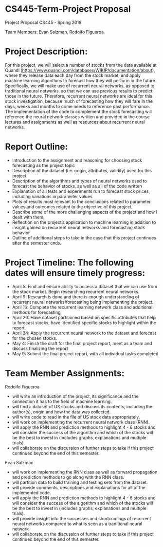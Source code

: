 # CS445-Term-Project Proposal

Project Proposal
CS445 - Spring 2018

Team Members:  Evan Salzman, Rodolfo Figueroa

# Project Description:  
For this project, we will select a number of stocks from the data available at Quandl (https://www.quandl.com/databases/WIKIP/documentation/about), where they release data each day from the stock market, and apply machine learning algorithms to forecast how they will perform in the future.  Specifically, we will make use of recurrent neural networks, as opposed to traditional neural networks, so that we can use previous results to predict those in the future.  Therefore, recurrent neural networks are ideal for this stock investigation, because much of forecasting how they will fare in the days, weeks and months to come needs to reference past performance.  The implementation of the code to complement the stock forecasting will reference the neural network classes written and provided in the course lectures and assignments as well as resources about recurrent neural networks.

# Report Outline:
* Introduction to the assignment and reasoning for choosing stock forecasting as the project topic
* Description of the dataset (i.e. origin, attributes, validity) used for this project
* Description of the algorithms and types of neural networks used to forecast the behavior of stocks, as well as all of the code written
* Explanation of all tests and experiments run to forecast stock prices, including variations in parameter values
* Plots of results most relevant to the conclusions related to parameter values and outcomes related to the objective of this project,
* Describe some of the more challenging aspects of the project and how I dealt with them, 
* Reflection on the project’s application to machine learning in addition to insight gained on recurrent neural networks and forecasting stock behavior
* Outline of additional steps to take in the case that this project continues after the semester ends.

# Project Timeline: The following dates will ensure timely progress:
* April 5: Find and ensure ability to access a dataset that we can use from the stock market.  Begin researching recurrent neural networks.
* April 9: Research is done and there is enough understanding of recurrent neural networks/forecasting being implementing the project.
* April 16: Complete the recurrent learning network class and additional methods for forecasting
* April 20: Have dataset partitioned based on specific attributes that help to forecast stocks, have identified specific stocks to highlight within the report. 
* April 24: Apply the recurrent neural network to the dataset and forecast for the chosen stocks.
* May 4: Finish the draft for the final project report, meet as a team and discuss finalizing the report
* May 9: Submit the final project report, with all individual tasks completed

# Team Member Assignments: 

Rodolfo Figueroa
* will write an introduction of the project, its significance and the connection it has to the field of machine learning.
* will find a dataset of US stocks and discuss its contents, including the author(s), origin and how the data was collected.
* will write code to read in the file of US stock data appropriately.
* will work on implementing the recurrent neural network class (RNN). 
* will apply the RNN and prediction methods to highlight 4 - 6 stocks and will consider the success of the algorithm and which of the stocks will be the best to invest in (includes graphs, explanations and multiple trials). 
* will collaborate on the discussion of further steps to take if this project continued beyond the end of this semester.

Evan Salzman
* will work on implementing the RNN class as well as forward propagation and prediction methods to go along with the RNN class.
* will partition data to build training and testing sets from the dataset.
* will provide comments, descriptions and explanations for all of the implemented code.
* will apply the RNN and prediction methods to highlight 4 - 6 stocks and will consider the success of the algorithm and which of the stocks will be the best to invest in (includes graphs, explanations and multiple trials).
* will provide insight into the successes and shortcomings of recurrent neural networks compared to what is seen as a traditional neural network
* will collaborate on the discussion of further steps to take if this project continued beyond the end of this semester.

